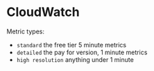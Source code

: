 # CloudWatch

Metric types:

- `standard` the free tier 5 minute metrics
- `detailed` the pay for version, 1 minute metrics
- `high resolution` anything under 1 minute